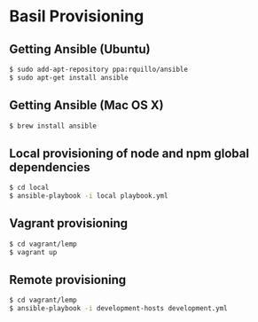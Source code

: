 Basil Provisioning
==============================

Getting Ansible (Ubuntu)
------------
``` bash
$ sudo add-apt-repository ppa:rquillo/ansible
$ sudo apt-get install ansible
```

Getting Ansible (Mac OS X)
------------
``` bash
$ brew install ansible
```

Local provisioning of node and npm global dependencies
------------
``` bash
$ cd local
$ ansible-playbook -i local playbook.yml
```

Vagrant provisioning
------------
``` bash
$ cd vagrant/lemp
$ vagrant up
```

Remote provisioning
------------
``` bash
$ cd vagrant/lemp
$ ansible-playbook -i development-hosts development.yml
```